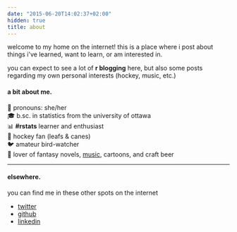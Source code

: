 ```yaml
---
date: "2015-06-20T14:02:37+02:00"
hidden: true
title: about
---
```


welcome to my home on the internet! this is a place where i post about things i've learned, want to learn, or am interested in.  

you can expect to see a lot of **r blogging** here, but also some posts regarding my own personal interests (hockey, music, etc.)

#### a bit about me.
:dizzy: pronouns: she/her  
:mortar_board: b.sc. in statistics from the university of ottawa   
:bar_chart: **#rstats** learner and enthusiast  
🏒 hockey fan (leafs & canes)  
:bird: amateur bird-watcher  
🖤 lover of fantasy novels, [music](https://open.spotify.com/user/melizabethp?si=W5jhWti7S9qJcLI8LJfZcg), cartoons, and craft beer

***

#### elsewhere.

you can find me in these other spots on the internet  

- [twitter](https://twitter.com/MaiaPelletier)
- [github](https://github.com/MaiaPelletier)
- [linkedin](https://www.linkedin.com/in/maia-pelletier/)